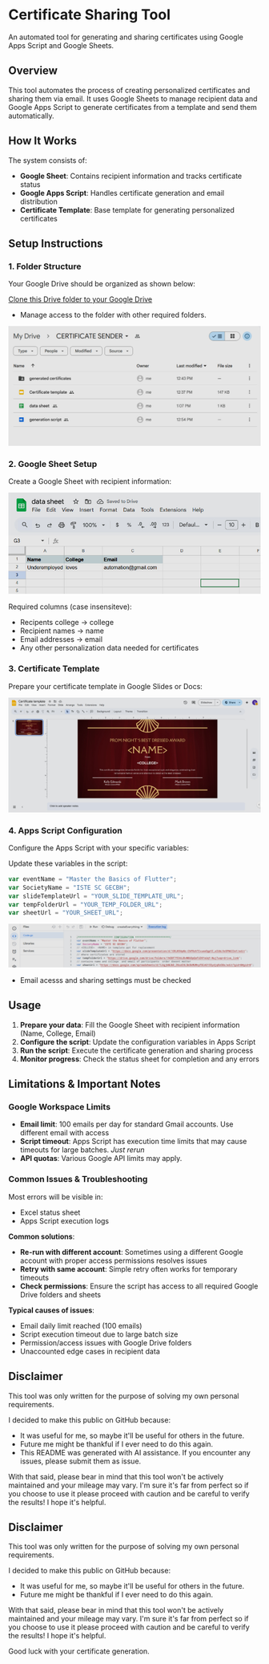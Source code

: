 # Certificate Sharing Tool

An automated tool for generating and sharing certificates using Google Apps Script and Google Sheets.

## Overview

This tool automates the process of creating personalized certificates and sharing them via email. It uses Google Sheets to manage recipient data and Google Apps Script to generate certificates from a template and send them automatically.

## How It Works

The system consists of:
- **Google Sheet**: Contains recipient information and tracks certificate status
- **Google Apps Script**: Handles certificate generation and email distribution
- **Certificate Template**: Base template for generating personalized certificates

## Setup Instructions

### 1. Folder Structure
Your Google Drive should be organized as shown below:


[Clone this Drive folder to your Google Drive](https://drive.google.com/drive/folders/1VXmOnYeCrbmjNWG8g1RNoNK9diYslLCJ?usp=sharing)

- Manage access to the folder with other required folders.

![Folder Structure](img/folder%20structure.jpeg)

### 2. Google Sheet Setup
Create a Google Sheet with recipient information:

![Sheet Example](img/sheet_example.jpeg)

Required columns (case insensiteve):
- Recipents college   -> college
- Recipient names  -> name
- Email addresses  -> email
- Any other personalization data needed for certificates

### 3. Certificate Template
Prepare your certificate template in Google Slides or Docs:

![Certificate Template](img/certicate_template.jpeg)

### 4. Apps Script Configuration
Configure the Apps Script with your specific variables:

Update these variables in the script:
```javascript
var eventName = "Master the Basics of Flutter";
var SocietyName = "ISTE SC GECBH";
var slideTemplateUrl = "YOUR_SLIDE_TEMPLATE_URL";
var tempFolderUrl = "YOUR_TEMP_FOLDER_URL";
var sheetUrl = "YOUR_SHEET_URL";
```

![Apps Script Config](img/appscript%20config%20var%20example.jpeg)
- Email acesss and sharing settings must be checked

## Usage

1. **Prepare your data**: Fill the Google Sheet with recipient information (Name, College, Email)
2. **Configure the script**: Update the configuration variables in Apps Script
3. **Run the script**: Execute the certificate generation and sharing process
4. **Monitor progress**: Check the status sheet for completion and any errors

## Limitations & Important Notes

### Google Workspace Limits
- **Email limit**: 100 emails per day for standard Gmail accounts. Use different email with access
- **Script timeout**: Apps Script has execution time limits that may cause timeouts for large batches. *Just rerun*
- **API quotas**: Various Google API limits may apply. 

### Common Issues & Troubleshooting

Most errors will be visible in:
- Excel status sheet
- Apps Script execution logs

**Common solutions**:
- **Re-run with different account**: Sometimes using a different Google account with proper access permissions resolves issues
- **Retry with same account**: Simple retry often works for temporary timeouts
- **Check permissions**: Ensure the script has access to all required Google Drive folders and sheets

**Typical causes of issues**:
- Email daily limit reached (100 emails)
- Script execution timeout due to large batch size
- Permission/access issues with Google Drive folders
- Unaccounted edge cases in recipient data

## Disclaimer

This tool was only written for the purpose of solving my own personal requirements.

I decided to make this public on GitHub because:
- It was useful for me, so maybe it'll be useful for others in the future.
- Future me might be thankful if I ever need to do this again.
- This README was generated with AI assistance. If you encounter any issues, please submit them as issue.


With that said, please bear in mind that this tool won't be actively maintained and your mileage may vary. I'm sure it's far from perfect so if you choose to use it please proceed with caution and be careful to verify the results! I hope it's helpful.




## Disclaimer

This tool was only written for the purpose of solving my own personal requirements.

I decided to make this public on GitHub because:

- It was useful for me, so maybe it'll be useful for others in the future.
- Future me might be thankful if I ever need to do this again.

With that said, please bear in mind that this tool won't be actively maintained and your mileage may vary. I'm sure it's far from perfect so if you choose to use it please proceed with caution and be careful to verify the results! I hope it's helpful.

Good luck with your certificate generation.
